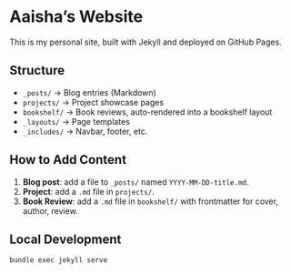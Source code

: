 # Aaisha’s Website

This is my personal site, built with Jekyll and deployed on GitHub Pages.

## Structure
- `_posts/` → Blog entries (Markdown)
- `projects/` → Project showcase pages
- `bookshelf/` → Book reviews, auto-rendered into a bookshelf layout
- `_layouts/` → Page templates
- `_includes/` → Navbar, footer, etc.

## How to Add Content
1. **Blog post**: add a file to `_posts/` named `YYYY-MM-DD-title.md`.
2. **Project**: add a `.md` file in `projects/`.
3. **Book Review**: add a `.md` file in `bookshelf/` with frontmatter for cover, author, review.

## Local Development
```bash
bundle exec jekyll serve
 
